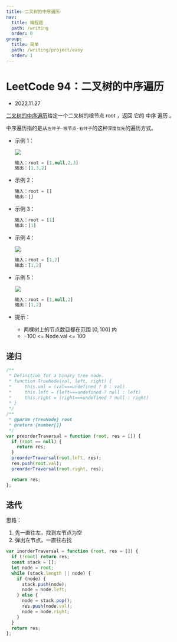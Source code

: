 ```yaml
---
title: 二叉树的中序遍历
nav:
  title: 编程题
  path: /writing
  order: 0
group:
  title: 简单
  path: /writing/project/easy
  order: 1
---
```


# LeetCode 94：二叉树的中序遍历

- 2022.11.27

[二叉树的中序遍历](https://leetcode.cn/problems/binary-tree-inorder-traversal/)给定一个二叉树的根节点 root ，返回 它的 中序 遍历 。

中序遍历指的是从`左叶子-根节点-右叶子`的这种`深度优先`的遍历方式。

- 示例 1：

  ![](https://assets.leetcode.com/uploads/2020/09/15/inorder_1.jpg)

  ```js
  输入：root = [1,null,2,3]
  输出：[1,3,2]
  ```

- 示例 2：

  ```js
  输入：root = []
  输出：[]
  ```

- 示例 3：

  ```js
  输入：root = [1]
  输出：[1]
  ```

- 示例 4：

  ![](https://assets.leetcode.com/uploads/2020/09/15/inorder_5.jpg)

  ```js
  输入：root = [1,2]
  输出：[1,2]
  ```

- 示例 5：

  ![](https://assets.leetcode.com/uploads/2020/09/15/inorder_4.jpg)

  ```js
  输入：root = [1,null,2]
  输出：[1,2]
  ```

- 提示：
  - 两棵树上的节点数目都在范围 $[0, 100]$ 内
  - $-100$ <= Node.val <= $100$

## 递归

```js
/**
 * Definition for a binary tree node.
 * function TreeNode(val, left, right) {
 *     this.val = (val===undefined ? 0 : val)
 *     this.left = (left===undefined ? null : left)
 *     this.right = (right===undefined ? null : right)
 * }
 */
/**
 * @param {TreeNode} root
 * @return {number[]}
 */
var preorderTraversal = function (root, res = []) {
  if (root == null) {
    return res;
  }
  preorderTraversal(root.left, res);
  res.push(root.val);
  preorderTraversal(root.right, res);

  return res;
};
```

## 迭代

思路：

1. 先一直往左，找到左节点为空
2. 弹出左节点，一直往右找

```js
var inorderTraversal = function (root, res = []) {
  if (!root) return res;
  const stack = [];
  let node = root;
  while (stack.length || node) {
    if (node) {
      stack.push(node);
      node = node.left;
    } else {
      node = stack.pop();
      res.push(node.val);
      node = node.right;
    }
  }
  return res;
};
```
